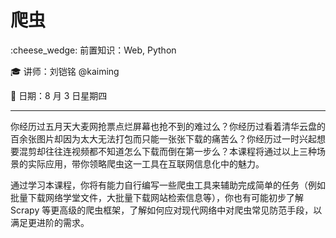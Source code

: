 # 爬虫

:cheese_wedge: 前置知识：Web, Python

:mortar_board: 讲师：刘铠铭 @kaiming

:date: 日期：8 月 3 日星期四

---

你经历过五月天大麦网抢票点烂屏幕也抢不到的难过么？你经历过看着清华云盘的百余张图片却因为太大无法打包而只能一张张下载的痛苦么？你经历过一时兴起想要混剪却往往连视频都不知道怎么下载而倒在第一步么？本课程将通过以上三种场景的实际应用，带你领略爬虫这一工具在互联网信息化中的魅力。

通过学习本课程，你将有能力自行编写一些爬虫工具来辅助完成简单的任务（例如批量下载网络学堂文件，大批量下载网站检索信息等），你也有可能初步了解 Scrapy 等更高级的爬虫框架，了解如何应对现代网络中对爬虫常见防范手段，以满足更进阶的需求。